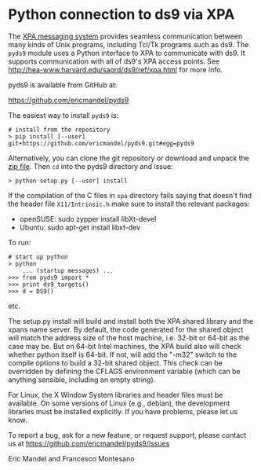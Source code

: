 # Python connection to ds9 via XPA

The [XPA messaging system](http://hea-www.harvard.edu/saord/xpa) provides 
seamless communication between many kinds of Unix programs, including Tcl/Tk
programs such as ds9. The ``pyds9`` module uses a Python interface to XPA to 
communicate with ds9. It supports communication with all of ds9's XPA access
points. See http://hea-www.harvard.edu/saord/ds9/ref/xpa.html for more info.

pyds9 is available from GitHub at:

https://github.com/ericmandel/pyds9


The easiest way to install ``pyds9`` is:

    # install from the repository
    > pip install [--user] git+https://github.com/ericmandel/pyds9.git#egg=pyds9

Alternatively, you can clone the git repository or download and unpack the [zip
file](https://github.com/ericmandel/pyds9/archive/master.zip). Then ``cd`` into
the pyds9 directory and issue:

    > python setup.py [--user] install


If the compilation of the C files in ``xpa`` directory fails saying that doesn't
find the header file ``X11/Intrinsic.h`` make sure to install the relevant
packages:

* openSUSE: sudo zypper install libXt-devel
* Ubuntu: sudo apt-get install libxt-dev

To run:

    # start up python
    > python
        ... (startup messages) ...
    >>> from pyds9 import *
    >>> print ds9_targets()
    >>> d = DS9()

etc.

The setup.py install will build and install both the XPA shared library and 
the xpans name server. By default, the code generated for the shared object
will match the address size of the host machine, i.e. 32-bit or 64-bit
as the case may be. But on 64-bit Intel machines, the XPA build also will check
whether python itself is 64-bit. If not, will add the "-m32" switch to the
compile options to build a 32-bit shared object. This check can be overridden
by defining the CFLAGS environment variable (which can be anything sensible,
including an empty string).

For Linux, the X Window System libraries and header files must be available.
On some versions of Linux (e.g., debian), the development libraries must be
installed explicitly. If you have problems, please let us know.

To report a bug, ask for a new feature, or request support, please contact us at
https://github.com/ericmandel/pyds9/issues


Eric Mandel and Francesco Montesano
